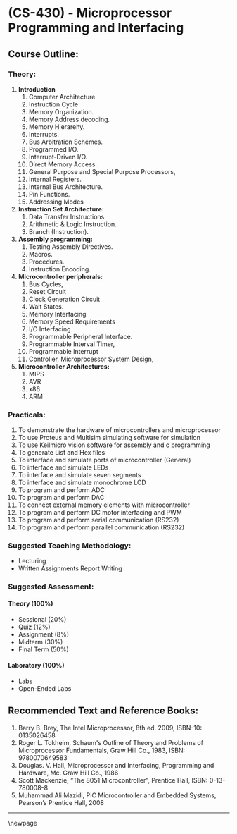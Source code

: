 # **(CS-430) - Microprocessor Programming and Interfacing**
## **Course Outline:**
### **Theory:**
1. **Introduction**
   1.  Computer Architecture
   2.  Instruction Cycle
   3.  Memory Organization.
   4.  Memory Address decoding. 
   5.  Memory Hierarehy. 
   6.  Interrupts.
   7.  Bus Arbitration Schemes. 
   8.  Programmed I/O.
   9.  Interrupt-Driven I/O.
   10. Direct Memory Access.
   11. General Purpose and Special Purpose Processors,
   12. Internal Registers.
   13. Internal Bus Architecture.
   14. Pin Functions.
   15. Addressing Modes
2. **Instruction Set Architecture:** 
   1. Data Transfer Instructions.
   2. Arithmetic & Logic Instruction.
   3. Branch (Instruction).
3.  **Assembly programming:** 
    1.  Testing Assembly Directives.
    2.  Macros.
    3.  Procedures. 
    4.  Instruction Encoding.
4. **Microcontroller peripherals:**
   1. Bus Cycles, 
   2. Reset Circuit
   3. Clock Generation Circuit
   4. Wait States.
   5. Memory Interfacing
   6. Memory Speed Requirements
   7. I/O Interfacing
   8. Programmable Peripheral Interface.
   9. Programmable Interval Timer,
   10. Programmable Interrupt 
   11. Controller, Microprocessor System Design, 
5. **Microcontroller Architectures:** 
   1. MIPS
   2. AVR
   3. x86
   4. ARM

### **Practicals:**
1. To demonstrate the hardware of microcontrollers and microprocessor
1. To use Proteus and Multisim simulating software for simulation
1. To use Keilmicro vision software for assembly and c programming
1. To generate List and Hex files
1. To interface and simulate ports of microcontroller (General)
1. To interface and simulate LEDs
1. To interface and simulate seven segments
1. To interface and simulate monochrome LCD
1. To program and perform ADC
1. To program and perform DAC
1. To connect external memory elements with microcontroller
1. To program and perform DC motor interfacing and PWM
1. To program and perform serial communication (RS232)
1. To program and perform parallel communication (RS232)

### **Suggested Teaching Methodology:**

- Lecturing
- Written Assignments Report Writing

### **Suggested Assessment:**

#### **Theory (100%)**

- Sessional (20%)
- Quiz (12%)
- Assignment (8%)
- Midterm (30%)
- Final Term (50%)

#### **Laboratory (100%)**
- Labs
- Open-Ended Labs

## **Recommended Text and Reference Books:**

1. Barry B. Brey, The Intel Microprocessor, 8th ed. 2009, ISBN-10: 0135026458
1. Roger	L.	Tokheim,	Schaum's	Outline	of	Theory	and	Problems	of Microprocessor Fundamentals, Graw Hill Co., 1983, ISBN: 9780070649583
1. Douglas. V. Hall, Microprocessor and Interfacing, Programming and Hardware, Mc. Graw Hill Co., 1986
1. Scott Mackenzie, “The 8051 Microcontroller”, Prentice Hall, ISBN: 0-13- 780008-8
2. Muhammad Ali Mazidi, PIC Microcontroller and Embedded Systems, Pearson’s Prentice Hall, 2008

___
\newpage
